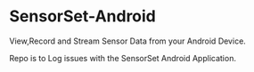 # SensorSet-Android
View,Record and Stream Sensor Data from your Android Device. 

Repo is to Log issues with the SensorSet Android Application.
